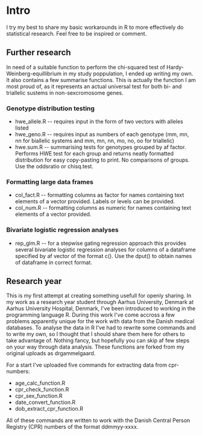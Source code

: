# Intro

I try my best to share my basic workarounds in R to more effectively do statistical research. Feel free to be inspired or comment.

## Further research

In need of a suitable function to perform the chi-squared test of Hardy-Weinberg-equillibrium in my study poppulation, I ended up writing my own. It also contains a few summarise functions. This is actually the function I am most proud of, as it represents an actual universal test for both bi- and triallelic sustems in non-sexcromosome genes.

### Genotype distribution testing
- hwe_allele.R -- requires input in the form of two vectors with alleles listed
- hwe_geno.R -- requires input as numbers of each genotype (mm, mn, nn for biallelic systems and mm, mn, nn, mo, no, oo for triallelic)
- hwe.sum.R -- summarising tests for genotypes grouped by af factor. Performs HWE test for each group and returns neatly formatted distribution for easy copy-pasting to print. No comparisons of groups. Use the oddsratio or chisq.test.

### Formatting large data frames
- col_fact.R -- formatting columns as factor for names containing text elements of a vector provided. Labels or levels can be provided.
- col_num.R -- formatting columns as numeric for names containing text elements of a vector provided.

### Bivariate logistic regression analyses
- rep_glm.R -- for a stepwise gating regression approach this provides several bivariate logistic regression analyses for columns of a dataframe specified by af vector of the format c(). Use the dput() to obtain names of dataframe in correct format.


## Research year

This is my first attempt at creating something usefull for openly sharing. In my work as a research year student through Aarhus University, Denmark at Aarhus University Hospital, Denmark, I've been introduced to working in the programming language R.
During this work I've come accross a few problems apparently unique for the work with data from the Danish medical databases. To analyse the data in R I've had to rewrite some commands and to write my own, so I thought that I should share them here for others to take advantage of. Nothing fancy, but hopefully you can skip af few steps on your way through data analysis.
These functions are forked from my original uploads as drgammelgaard.


For a start I've uploaded five commands for extracting data from cpr-numbers:
- age_calc_function.R
- cpr_check_function.R
- cpr_sex_function.R
- date_convert_function.R
- dob_extract_cpr_function.R

All of these commands are written to work with the Danish Central Person Registry (CPR) numbers of the format ddmmyy-xxxx.
